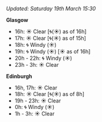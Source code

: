 *Updated: Saturday 19th March 15:30*

**Glasgow**

* 16h: :sunny: Clear [:cyclone:(:sunny:) as of 16h]
* 17h: :sunny: Clear [:cyclone:(:sunny:) as of 15h]
* 18h: :cyclone: Windy (:sunny:)
* 19h: :cyclone: Windy (:sunny:) [:sunny: as of 16h]
* 20h - 22h: :cyclone: Windy (:sunny:)
* 23h - 3h: :sunny: Clear

**Edinburgh**

* 16h, 17h: :sunny: Clear
* 18h: :sunny: Clear [:cyclone:(:sunny:) as of 8h]
* 19h - 23h: :sunny: Clear
* 0h: :cyclone: Windy (:sunny:)
* 1h - 3h: :sunny: Clear
